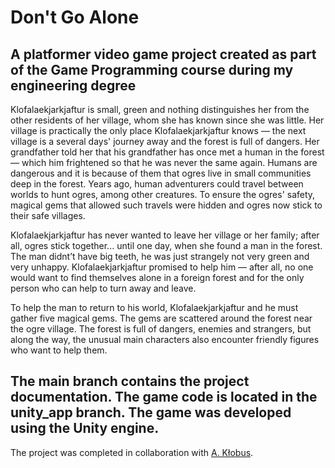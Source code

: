 # Don't Go Alone  
A platformer video game project created as part of the Game Programming course during my engineering degree
-  
Klofalaekjarkjaftur is small, green and nothing distinguishes her from the other residents of her village, whom she has known since she was little. Her village is practically the only place Klofalaekjarkjaftur knows — the next village is a several days' journey away and the forest is full of dangers. Her grandfather told her that his grandfather has once met a human in the forest — which him frightened so that he was never the same again. Humans are dangerous and it is because of them that ogres live in small communities deep in the forest. Years ago, human adventurers could travel between worlds to hunt ogres, among other creatures. To ensure the ogres' safety, magical gems that allowed such travels were hidden and ogres now stick to their safe villages. 

Klofalaekjarkjaftur has never wanted to leave her village or her family; after all, ogres stick together... until one day, when she found a man in the forest. The man didnt’t have big teeth, he was just strangely not very green and very unhappy. Klofalaekjarkjaftur promised to help him — after all, no one would want to find themselves alone in a foreign forest and for the only person who can help to turn away and leave. 

To help the man to return to his world, Klofalaekjarkjaftur and he must gather five magical gems. The gems are scattered around the forest near the ogre village. The forest is full of dangers, enemies and strangers, but along the way, the unusual main characters also encounter friendly figures who want to help them.

The main branch contains the project documentation. The game code is located in the unity_app branch. The game was developed using the Unity engine.  
-  
The project was completed in collaboration with [A. Kłobus](https://github.com/AgnieszkaKlobus12).  
